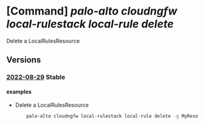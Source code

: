 # [Command] _palo-alto cloudngfw local-rulestack local-rule delete_

Delete a LocalRulesResource

## Versions

### [2022-08-29](/Resources/mgmt-plane/L3N1YnNjcmlwdGlvbnMve30vcmVzb3VyY2Vncm91cHMve30vcHJvdmlkZXJzL3BhbG9hbHRvbmV0d29ya3MuY2xvdWRuZ2Z3L2xvY2FscnVsZXN0YWNrcy97fS9sb2NhbHJ1bGVzL3t9/2022-08-29.xml) **Stable**

<!-- mgmt-plane /subscriptions/{}/resourcegroups/{}/providers/paloaltonetworks.cloudngfw/localrulestacks/{}/localrules/{} 2022-08-29 -->

#### examples

- Delete a LocalRulesResource
    ```bash
        palo-alto cloudngfw local-rulestack local-rule delete -g MyResourceGroup --local-rulestack-name MyLocalRulestacks --priority "1"
    ```

